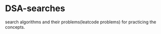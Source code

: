 # DSA-searches

search algorithms and their problems(leatcode problems) for practicing the concepts.
